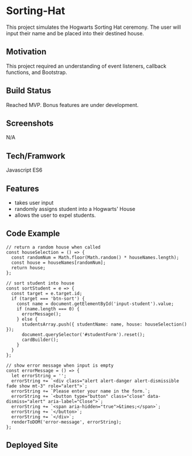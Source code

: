 # Sorting-Hat
 
This project simulates the Hogwarts Sorting Hat ceremony. The user will input their name and be placed into their destined house.
    
## Motivation

This project required an understanding of event listeners, callback functions, and Bootstrap.

## Build Status

Reached MVP. Bonus features are under development.

## Screenshots

N/A

## Tech/Framwork
Javascript ES6

## Features

- takes user input
- randomly assigns student into a Hogwarts' House
- allows the user to expel students.

## Code Example 
```
// return a random house when called
const houseSelection = () => {
  const randomNum = Math.floor(Math.random() * houseNames.length);
  const house = houseNames[randomNum];
  return house;
};

// sort student into house
const sortStudent = e => {
  const target = e.target.id;
  if (target === 'btn-sort') {
    const name = document.getElementById('input-student').value;
    if (name.length === 0) {
      errorMessage();
    } else {
      studentsArray.push({ studentName: name, house: houseSelection() });
      document.querySelector('#studentForm').reset();
      cardBuilder();
    }
  }
};

// show error message when input is empty
const errorMessage = () => {
  let errorString = '';
  errorString += `<div class="alert alert-danger alert-dismissible fade show mt-3" role="alert">`;
  errorString += `Please enter your name in the form.`;
  errorString += `<button type="button" class="close" data-dismiss="alert" aria-label="Close">`;
  errorString += `<span aria-hidden="true">&times;</span>`;
  errorString += `</button>`;
  errorString += `</div>`;
  renderToDOM('error-message', errorString);
};
```

## Deployed Site

